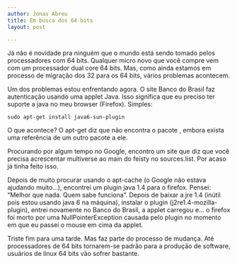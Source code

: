 ```yaml
---
author: Jonas Abreu
title: Em busca dos 64 bits
layout: post

---
```

Já não é novidade pra ninguém que o mundo está sendo tomado pelos processadores com 64 bits. Qualquer micro novo que você compre vem com um processador dual core 64 bits. Mas, como ainda estamos em processo de migração dos 32 para os 64 bits, vários problemas acontecem.

Um dos problemas estou enfrentando agora. O site Banco do Brasil faz autenticação usando uma applet Java. Isso significa que eu preciso ter suporte a java no meu browser (Firefox). Simples:

    
    sudo apt-get install java6-sun-plugin
    

O que acontece? O apt-get diz que não encontra o pacote , embora exista uma referência de um outro pacote a ele. 

Procurando por algum tempo no Google, encontro um site que diz que você precisa acrescentar multiverse ao main do feisty no sources.list. Por acaso já tinha feito isso.

Depois de muito procurar usando o apt-cache (o Google não estava ajudando muito…), encontrei um plugin java 1.4 para o firefox. Pensei: “Melhor que nada. Quem sabe funciona”. Depois de baixar a jre 1.4 (inútil pois estou usando java 6 na máquina), instalar o plugin (j2re1.4-mozilla-plugin), entrei novamente no Banco do Brasil, a applet carregou e… o firefox foi morto por uma NullPointerException causada pelo plugin no momento em que eu passei o mouse em cima da applet.

Triste fim para uma tarde. Mas faz parte do processo de mudança. Até processadores de 64 bits tornarem-se padrão para a produção de software, usuários de linux 64 bits vão sofrer bastante. 



















